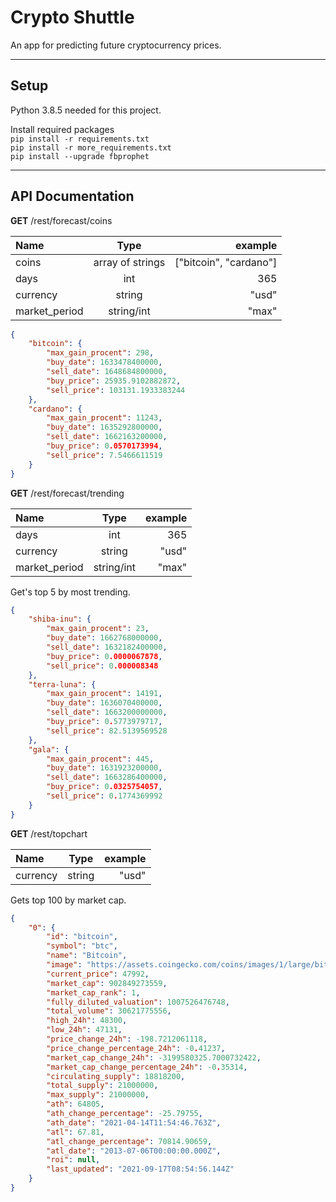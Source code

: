 # Crypto Shuttle


An app for predicting future cryptocurrency prices. 

***

## Setup
Python 3.8.5 needed for this project.

Install required packages  
```pip install -r requirements.txt```  
```pip install -r more_requirements.txt```  
```pip install --upgrade fbprophet```  

***
## API Documentation

**GET** /rest/forecast/coins

| Name      | Type | example     |
| :---        |    :----:   |          ---: |
| coins      | array of strings       | ["bitcoin", "cardano"]   |
| days   |    int     | 365     |
| currency   |   string      | "usd"     |
| market_period   | string/int        | "max"     |

````json
{
    "bitcoin": {
        "max_gain_procent": 298,
        "buy_date": 1633478400000,
        "sell_date": 1648684800000,
        "buy_price": 25935.9102882872,
        "sell_price": 103131.1933383244
    },
    "cardano": {
        "max_gain_procent": 11243,
        "buy_date": 1635292800000,
        "sell_date": 1662163200000,
        "buy_price": 0.0570173994,
        "sell_price": 7.5466611519
    }
}
````

**GET** /rest/forecast/trending

| Name      | Type | example     |
| :---        |    :----:   |          ---: |
| days   |    int     | 365     |
| currency   |   string      | "usd"     |
| market_period   | string/int        | "max"     |

Get's top 5 by most trending.
````json
{
    "shiba-inu": {
        "max_gain_procent": 23,
        "buy_date": 1662768000000,
        "sell_date": 1632182400000,
        "buy_price": 0.0000067878,
        "sell_price": 0.000008348
    },
    "terra-luna": {
        "max_gain_procent": 14191,
        "buy_date": 1636070400000,
        "sell_date": 1663200000000,
        "buy_price": 0.5773979717,
        "sell_price": 82.5139569528
    },
    "gala": {
        "max_gain_procent": 445,
        "buy_date": 1631923200000,
        "sell_date": 1663286400000,
        "buy_price": 0.0325754057,
        "sell_price": 0.1774369992
    }
}
````

**GET** /rest/topchart  

| Name      | Type | example     |
| :---        |    :----:   |          ---: |
| currency   |   string      | "usd"     |

Gets top 100 by market cap.

````json
{
    "0": {
        "id": "bitcoin",
        "symbol": "btc",
        "name": "Bitcoin",
        "image": "https://assets.coingecko.com/coins/images/1/large/bitcoin.png?1547033579",
        "current_price": 47992,
        "market_cap": 902849273559,
        "market_cap_rank": 1,
        "fully_diluted_valuation": 1007526476748,
        "total_volume": 30621775556,
        "high_24h": 48300,
        "low_24h": 47131,
        "price_change_24h": -198.7212061118,
        "price_change_percentage_24h": -0.41237,
        "market_cap_change_24h": -3199580325.7000732422,
        "market_cap_change_percentage_24h": -0.35314,
        "circulating_supply": 18818200,
        "total_supply": 21000000,
        "max_supply": 21000000,
        "ath": 64805,
        "ath_change_percentage": -25.79755,
        "ath_date": "2021-04-14T11:54:46.763Z",
        "atl": 67.81,
        "atl_change_percentage": 70814.90659,
        "atl_date": "2013-07-06T00:00:00.000Z",
        "roi": null,
        "last_updated": "2021-09-17T08:54:56.144Z"
    }
}
````